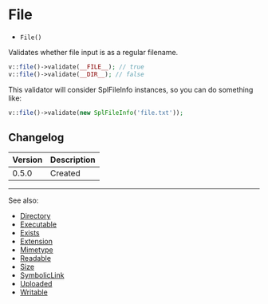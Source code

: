# File

- `File()`

Validates whether file input is as a regular filename.

```php
v::file()->validate(__FILE__); // true
v::file()->validate(__DIR__); // false
```

This validator will consider SplFileInfo instances, so you can do something like:

```php
v::file()->validate(new SplFileInfo('file.txt'));
```

## Changelog

Version | Description
--------|-------------
  0.5.0 | Created

***
See also:

- [Directory](Directory.md)
- [Executable](Executable.md)
- [Exists](Exists.md)
- [Extension](Extension.md)
- [Mimetype](Mimetype.md)
- [Readable](Readable.md)
- [Size](Size.md)
- [SymbolicLink](SymbolicLink.md)
- [Uploaded](Uploaded.md)
- [Writable](Writable.md)
